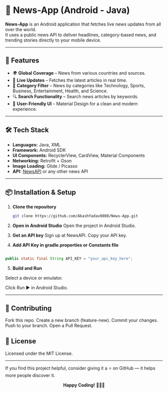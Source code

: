 # 📢 News-App (Android - Java)

**News-App** is an Android application that fetches live news updates from all over the world.  
It uses a public news API to deliver headlines, category-based news, and trending stories directly to your mobile device.

---

## 🚀 Features

- 🌍 **Global Coverage** – News from various countries and sources.
- 📰 **Live Updates** – Fetches the latest articles in real time.
- 📂 **Category Filter** – News by categories like Technology, Sports, Business, Entertainment, Health, and Science.
- 🔍 **Search Functionality** – Search news articles by keywords.
- 📱 **User-Friendly UI** – Material Design for a clean and modern experience.

---

## 🛠️ Tech Stack

- **Languages:** Java, XML
- **Framework:** Android SDK
- **UI Components:** RecyclerView, CardView, Material Components
- **Networking:** Retrofit + Gson
- **Image Loading:** Glide / Picasso
- **API:** [NewsAPI](https://newsapi.org/) or any other news API

---

## 📦 Installation & Setup

1. **Clone the repository**
   ```bash
   git clone https://github.com/AkashYadav8080/News-App.git


2. **Open in Android Studio**
Open the project in Android Studio.

3. **Get an API key**
Sign up at NewsAPI.
Copy your API key.

4. **Add API Key in gradle.properties or Constants file**

```java

public static final String API_KEY = "your_api_key_here";
```

5. **Build and Run**

Select a device or emulator.

Click Run ▶ in Android Studio.

---
## 🤝 Contributing
Fork this repo.
Create a new branch (feature-new).
Commit your changes.
Push to your branch.
Open a Pull Request.

## 📜 License
Licensed under the MIT License.

---
If you find this project helpful, consider giving it a ⭐ on GitHub — it helps more people discover it.
<p align="center"><b>Happy Coding!</b> 👨‍💻🚀</p>

